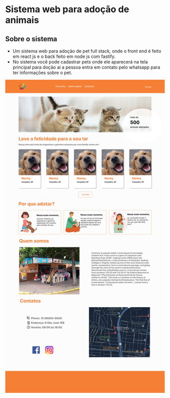 # Sistema web para adoção de animais

## Sobre o sistema
- Um sistema web para adoção de pet full stack, onde o front end é feito em react js e o back feito em node js com fastify.
- No sistema você pode cadastrar pets onde ele aparecerá na tela principal para doção ai a pessoa entra em contato pelo whatsapp para ter informações sobre o pet.

<img src="./public/screen.png" alt="" >